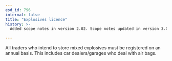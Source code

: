 ```yaml
---
esd_id: 796
internal: false
title: "Explosives licence"
history: >-
  Added scope notes in version 2.02. Scope notes updated in version 3.00 to include relevant legislation. Term name changed from 'Explosives licence' to 'Licences - explosives' in version 3.00. Name changed to 'Explosives licence' in version 4.00.

---
```


All traders who intend to store mixed explosives must be registered on an annual basis. This includes car dealers/garages who deal with air bags.

